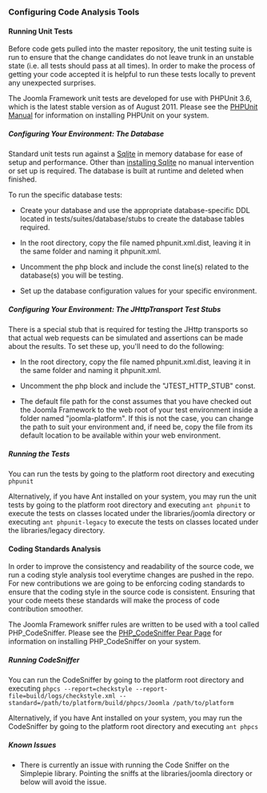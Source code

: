### Configuring Code Analysis Tools

#### Running Unit Tests

Before code gets pulled into the master repository, the unit testing
suite is run to ensure that the change candidates do not leave trunk in
an unstable state (i.e. all tests should pass at all times). In order to
make the process of getting your code accepted it is helpful to run
these tests locally to prevent any unexpected surprises.

The Joomla Framework unit tests are developed for use with PHPUnit 3.6,
which is the latest stable version as of August 2011. Please see the
[PHPUnit Manual](http://www.phpunit.de/manual/3.6/en/installation.html)
for information on installing PHPUnit on your system.

##### Configuring Your Environment: The Database

Standard unit tests run against a
[Sqlite](http://www.sqlite.org/quickstart.html) in memory database for
ease of setup and performance. Other than [installing
Sqlite](http://www.sqlite.org/quickstart.html) no manual intervention or
set up is required. The database is built at runtime and deleted when
finished.

To run the specific database tests:

-   Create your database and use the appropriate database-specific DDL
    located in tests/suites/database/stubs to create the database tables
    required.

-   In the root directory, copy the file named phpunit.xml.dist, leaving
    it in the same folder and naming it phpunit.xml.

-   Uncomment the php block and include the const line(s) related to the
    database(s) you will be testing.

-   Set up the database configuration values for your specific
    environment.

##### Configuring Your Environment: The JHttpTransport Test Stubs

There is a special stub that is required for testing the JHttp
transports so that actual web requests can be simulated and assertions
can be made about the results. To set these up, you'll need to do the
following:

-   In the root directory, copy the file named phpunit.xml.dist, leaving
    it in the same folder and naming it phpunit.xml.

-   Uncomment the php block and include the "JTEST\_HTTP\_STUB" const.

-   The default file path for the const assumes that you have checked
    out the Joomla Framework to the web root of your test environment
    inside a folder named "joomla-platform". If this is not the case,
    you can change the path to suit your environment and, if need be,
    copy the file from its default location to be available within your
    web environment.

##### Running the Tests

You can run the tests by going to the platform root directory and
executing `phpunit`

Alternatively, if you have Ant installed on your system, you may run the
unit tests by going to the platform root directory and executing
`ant phpunit` to execute the tests on classes located under the
libraries/joomla directory or executing `ant phpunit-legacy` to execute
the tests on classes located under the libraries/legacy directory.

#### Coding Standards Analysis

In order to improve the consistency and readability of the source code,
we run a coding style analysis tool everytime changes are pushed in the
repo. For new contributions we are going to be enforcing coding
standards to ensure that the coding style in the source code is
consistent. Ensuring that your code meets these standards will make the
process of code contribution smoother.

The Joomla Framework sniffer rules are written to be used with a tool
called PHP\_CodeSniffer. Please see the [PHP\_CodeSniffer Pear
Page](http://pear.php.net/package/PHP_CodeSniffer) for information on
installing PHP\_CodeSniffer on your system.

##### Running CodeSniffer

You can run the CodeSniffer by going to the platform root directory and
executing `phpcs --report=checkstyle
      --report-file=build/logs/checkstyle.xml --standard=/path/to/platform/build/phpcs/Joomla /path/to/platform`

Alternatively, if you have Ant installed on your system, you may run the
CodeSniffer by going to the platform root directory and executing
`ant phpcs`

##### Known Issues

-   There is currently an issue with running the Code Sniffer on the
    Simplepie library. Pointing the sniffs at the libraries/joomla
    directory or below will avoid the issue.


